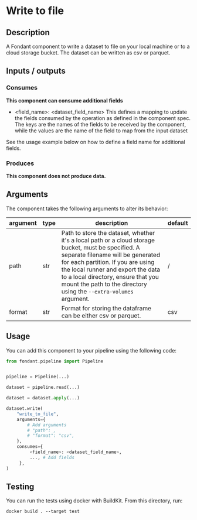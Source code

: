 # Write to file

<a id="write_to_file#description"></a>
## Description
A Fondant component to write a dataset to file on your local machine or to a cloud storage bucket. The dataset can be written as csv or parquet.

<a id="write_to_file#inputs_outputs"></a>
## Inputs / outputs 

<a id="write_to_file#consumes"></a>
### Consumes 

**This component can consume additional fields**
- <field_name>: <dataset_field_name>
This defines a mapping to update the fields consumed by the operation as defined in the component spec.
The keys are the names of the fields to be received by the component, while the values are 
the name of the field to map from the input dataset

See the usage example below on how to define a field name for additional fields.




<a id="write_to_file#produces"></a>  
### Produces 


**This component does not produce data.**

<a id="write_to_file#arguments"></a>
## Arguments

The component takes the following arguments to alter its behavior:

| argument | type | description | default |
| -------- | ---- | ----------- | ------- |
| path | str | Path to store the dataset, whether it's a local path or a cloud storage bucket,  must be specified. A separate filename will be generated for each partition. If you are using the local runner and export the data to a local directory,  ensure that you mount the path to the directory using the `--extra-volumes` argument. | / |
| format | str | Format for storing the dataframe can be either csv or parquet. | csv |

<a id="write_to_file#usage"></a>
## Usage 

You can add this component to your pipeline using the following code:

```python
from fondant.pipeline import Pipeline


pipeline = Pipeline(...)

dataset = pipeline.read(...)

dataset = dataset.apply(...)

dataset.write(
    "write_to_file",
    arguments={
        # Add arguments
        # "path": ,
        # "format": "csv",
    },
    consumes={
         <field_name>: <dataset_field_name>,
         ..., # Add fields
     },
)
```

<a id="write_to_file#testing"></a>
## Testing

You can run the tests using docker with BuildKit. From this directory, run:
```
docker build . --target test
```
